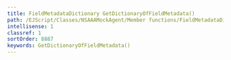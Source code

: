 ```yaml
---
title: FieldMetadataDictionary GetDictionaryOfFieldMetadata()
path: /EJScript/Classes/NSAAAMockAgent/Member functions/FieldMetadataDictionary GetDictionaryOfFieldMetadata()
intellisense: 1
classref: 1
sortOrder: 8887
keywords: GetDictionaryOfFieldMetadata()
---
```





